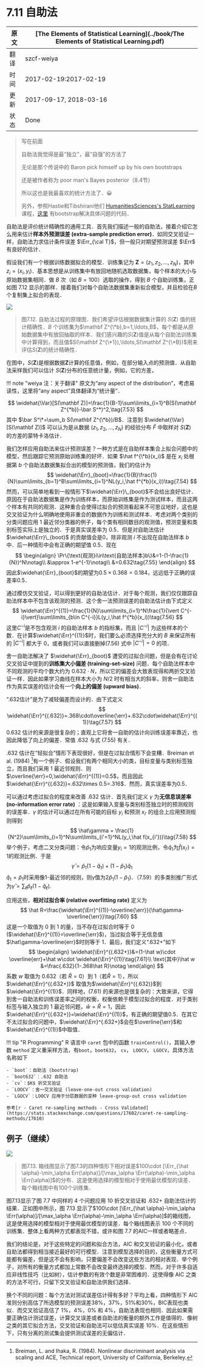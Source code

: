 # 7.11 自助法

| 原文   | [The Elements of Statistical Learning](../book/The Elements of Statistical Learning.pdf) |
| ---- | ---------------------------------------- |
| 翻译   | szcf-weiya                               |
| 时间   | 2017-02-19:2017-02-19                    |
| 更新   | 2017-09-17, 2018-03-16|
|状态| Done|

> 写在前面
>
> 自助法我觉得是最“独立”，最“自强”的方法了
>
> 无论是那个传说中的 Baron pick himself up by his own bootstraps
>
> 还是被作者称为 poor man's Bayes posterior（8.4节）
>
> 所以这也是我最喜欢的统计方法了．:grinning:
>
> 另外，参照Hastie和Tibshirani他们 [HumanitiesSciences's StatLearning](https://lagunita.stanford.edu/courses/HumanitiesSciences/StatLearning/Winter2016/info)课程，[这里](https://github.com/szcf-weiya/ESL-CN/tree/master/code/Resampling) 有bootstrap解决具体问题的代码．

自助法是评价统计精确性的通用工具．首先我们描述一般的自助法，接着介绍它怎么用来估计**样本外预测误差 (extra-sample prediction error)**．如同交叉验证一样，自助法力求估计条件误差 $\Err_{\cal T}$，但一般只对期望预测误差 $\Err$ 有良好的估计．

假设我们有一个根据训练数据拟合的模型．训练集记为 $\mathbf Z=(z_1,z_2,\ldots,z_N)$，其中 $z_i=(x_i,y_i)$．基本思想是从训练集中有放回地随机选取数据集，每个样本的大小与原始数据集相同．做 $B$ 次（如 $B=100$）选取的操作，得到 $B$ 个自助训练集，正如图 7.12 显示的那样．接着我们对每个自助法数据集重新拟合模型，并且检验在$B$个复制集上拟合的表现．

![](../img/07/fig7.12.png)

> 图7.12. 自助法过程的原理图．我们希望评估根据数据集计算的 $S(\mathbf Z)$ 值的统计精确性．$B$ 个训练集为$\mathbf Z^{\*b},b=1,\ldots,B$，每个都是从原始数据集中有放回抽取的样本．我们感兴趣的$S(\mathbf Z)$值是从每个自助法训练集中计算得到，而且值$S(\mathbf Z^{\*1}),\ldots,S(\mathbf Z^{\*B})$用来评估$S(\mathbf Z)$的统计精确性．

在图中，$S(\mathbf Z)$是根据数据$\mathbf Z$计算的任意值，例如，在部分输入点的预测值．从自助法采样我们可以估计 $S(\mathbf Z)$分布的任意统计量，例如，它的方差，

!!! note "weiya 注：关于翻译"
    原文为“any aspect of the distribution”，考虑易读性，这里将“any aspect”具体翻译为“统计量”．

$$
\widehat{\Var}[S(\mathbf Z)]=\frac{1}{B-1}\sum\limits_{i=1}^B(S(\mathbf Z^{*b})-\bar S^*)^2,\tag{7.53}
$$
其中 $\bar S^\*=\sum_b S(\mathbf Z^{\*b})/B$．注意到 $\widehat{\Var}[S(\mathbf Z)]$ 可以认为是从数据 $(z_1,z_2,\ldots,z_N)$ 的经验分布 $\hat F$ 中取样对 $S(\mathbf Z)$ 的方差的蒙特卡洛估计．

我们怎样应用自助法来估计预测误差？一种方式是在自助样本集合上拟合问题中的模型，然后跟踪它预测原始训练集的好坏．如果 $\hat f^{\*b}(x_i)$ 是在 $x_i$ 处根据第 $b$ 个自助法数据集拟合出的模型的预测值，我们的估计为
$$
\widehat{\Err}_{boot}=\frac{1}{B}\frac{1}{N}\sum\limits_{b=1}^B\sum\limits_{i=1}^NL(y_i,\hat f^{*b}(x_i))\tag{7.54}
$$
然而，可以简单地看到一般情形下$\widehat{\Err}\_{boot}$不会给出良好估计．原因在于自助法数据集是作为训练样本，而原始训练集是作为测试样本，而且这两个样本有共同的观测．这种重合会使得过拟合的预测看起来不可思议地好，这也是交叉验证为什么明确地使用非重合的数据作为训练和测试样本．考虑对两个类别的分类问题应用 1 最近邻分类器的例子，每个类有相同数目的观测值，预测变量和类别标签实际上是独立的．于是真实误差率为 0.5．但是对自助法估计 $\widehat{\Err}\_{boot}$ 的贡献值会是0，除非观测 $i$ 不出现在自助法样本 $b$ 中．后一种情形中会有正确的期望值 0.5．现在
$$
\begin{align}
\Pr\{\text{观测}i\in\text{自助法样本}b\}&=1-(1-\frac{1}{N})^N\notag\\
&\approx 1-e^{-1}\notag\\
&=0.632\tag{7.55}
\end{align}
$$
因此$\widehat{\Err}_{boot}$的期望为$0.5\times 0.368=0.184$，远远低于正确的误差率0.5．

通过模仿交叉验证，可以得到更好的自助法估计．对于每个观测，我们仅仅跟踪自助法样本中不包含该观测的预测．这个舍一法预测误差的自助法估计由下式定义
$$
\widehat{\Err}^{(1)}=\frac{1}{N}\sum\limits_{i=1}^N\frac{1}{\vert C^{-i}\vert}\sum\limits_{b\in C^{-i}}L(y_i,\hat f^{*b}(x_i))\tag{7.56}
$$
这里$C^{-i}$是不包含观测 $i$ 的自助法样本 $b$ 的指标集，而且 $\vert C^{-i}\vert$ 为这些样本的个数．在计算$\widehat{\Err}^{(1)}$时，我们要么必须选择充分大的 $B$ 来保证所有的 $\vert C^{-i}\vert$ 都大于 0，或者我们可以直接删掉(7.56) 式中 $\vert C^{-i}\vert=0$ 的项．

舍一自助法解决了 $\widehat{\Err}_{boot}$ 遭受的过拟合问题，但是会有在讨论交叉验证中提到的**训练集大小偏差 (training-set-size)** 问题．每个自助法样本中不同观测的平均个数大约为 $0.632\cdot N$，所以它的偏差会大致表现得和两折交叉验证一样．因此如果学习曲线在样本大小为 $N/2$ 时有相当大的斜率，则舍一自助法作为真实误差的估计会有一个**向上的偏差 (upward bias)**．

“.632估计”是为了减轻偏差而设计的．由下式定义
$$
\widehat{\Err}^{(.632)}=.368\cdot\overline{\err}+.632\cdot\widehat{\Err}^{(1)}\tag{7.57}
$$
0.632 估计的来源是很复杂的；直观上它将舍一自助的估计向训练误差率靠近，也因此降低了向上的偏差．常值 .632 与式 (7.55) 有关．

.632 估计在“轻拟合”情形下表现很好，但是在过拟合情形下会变糟．Breiman et al. (1984) [^1]有一个例子．假设我们有两个相同大小的类，目标变量与类别标签独立，而且我们采用 1 最近邻规则．则 $\overline{\err}=0,\widehat{\Err}^{(1)}=0.5$，而且因此 $\widehat{\Err}^{(.632)}=.632\times 0.5=.316$．然而，真实误差率为0.5．

可以通过考虑过拟合的程度来改善 .632 估计．首先我们定义 $\gamma$ 为**无信息误差率 (no-information error rate)** ：这是如果输入变量与类别标签独立时的预测规则的误差率．$\gamma$ 的估计可以通过在所有可能的目标 $y_i$ 和预测 $x_{i'}$ 的组合上应用预测规则得到
$$
\hat\gamma = \frac{1}{N^2}\sum\limits_{i=1}^N\sum\limits_{i'=1}^NL(y_i,\hat f(x_{i'}))\tag{7.58}
$$
举个例子，考虑二叉分类问题：令$\hat p_1$为响应变量$y_i=1$的观测比例，令$\hat q_1$为$\hat f(x_{i'})=1$的观测比例．于是
$$
\hat\gamma = \hat p_1(1-\hat q_1)+(1-\hat p_1)\hat q_1\tag{7.59}
$$
$\hat q_1=\hat p_1$时采用像1-最近邻的规则，则$\hat \gamma$值为$2\hat p_1(1-\hat p_1)$．（7.59）的多类别推广形式为$\hat \gamma=\sum_\ell \hat p_\ell(1-\hat q_\ell)$.

应用这些，**相对过拟合率 (relative overfitting rate)** 定义为
$$
\hat R=\frac{\widehat{\Err}^{(1)}-\overline{\err}}{\hat\gamma-\overline{\err}}\tag{7.60}
$$
这是一个取值为 0 到 1 的量，当不存在过拟合时等于 0 ($\widehat{\Err}^{(1)}=\overline{\err}$)，当过拟合等于无信息值$\hat\gamma-\overline{err}$时则等于 1．最后，我们定义“.632+”如下
$$
\begin{align}
\widehat{\Err}^{(.632+)}&=(1-\hat w)\cdot \overline{err}+\hat w\cdot \widehat{\Err}^{(1)}\tag{7.61}\\
\text{其中}\hat w &=\frac{.632}{1-.368\hat R}\notag
\end{align}
$$
系数 $w$ 取值为 0.632（若 $\hat R=0$）到 1（若$\hat R=1$），所以 $\widehat{\Err}^{(.632+)}$ 取值为$\widehat{\Err}^{(.632)}$到$\widehat{\Err}^{(1)}$．同样地，(7.61) 的来源也是很复杂的：大致来讲，它得到舍一自助法和训练误差率之间的权衡，权衡依赖于模型过拟合的程度．对于类别标签与输入独立的 1 最近邻问题，$\hat w=\hat R=1$，因此$\widehat{\Err}^{(.632+)}=\widehat{\Err}^{(1)}$，有正确的期望值0.5．在其它不太过拟合的问题中，$\widehat{\Err}^{.632+}$会在$\overline{\err}$和$\widehat{\Err}^{(1)}$中取值．

!!! tip "R Programming"
    R 语言中 `caret` 包中的函数 `trainControl()`，其输入参数 `method` 定义重采样方法，有`boot`，`boot632`， `cv`， `LOOCV`， `LGOCV`，具体方法名称如下

    - `boot`：自助法 (bootstrap)
    - `boot632`：.632 自助法
    - `cv`：$K$ 折交叉验证
    - `LOOCV`：舍一交叉验证 (leave-one-out cross validation)
    - `LGOCV`：LOOCV 应用于分层数据的变种 leave-group-out cross validation

    参考[r - Caret re-sampling methods - Cross Validated](https://stats.stackexchange.com/questions/17602/caret-re-sampling-methods/17610)

## 例子（继续）

![](../img/07/fig7.13.png)

> 图7.13. 箱线图显示了图7.3的四种情形下相对误差$100\cdot [\Err_{\hat \alpha}-\min_\alpha Err(\alpha)]/[\max_\alpha \Err(\alpha)-\min_\alpha \Err(\alpha)]$的分布．这是使用选择的模型相对于使用最优模型的误差．每个箱线图中有100个训练集．

图7.13显示了图 7.7 中同样的 4 个问题应用 10 折交叉验证和 .632+ 自助法估计的结果．正如图中所示，图 7.13 显示了$100\cdot [\Err_{\hat \alpha}-\min_\alpha \Err(\alpha)]/[\max_\alpha \Err(\alpha)-\min_\alpha \Err(\alpha)]$的箱线图，这是使用选择的模型相对于使用最优模型的误差．每个箱线图表示 100 个不同的训练集．整体上看两种方式都表现不错，或许和图 7.7 的AIC一样或者略差点．

我们的结论是，对于这些特定的问题和拟合方法，AIC 和交叉验证的最小化，或者自助法都得到相当接近最好的可行模型．注意到模型选择的目的，这些衡量方式可能都有偏差，但是这不会有影响，只要偏差不会改变这些方法的相对表现．举个例子，对所有的衡量方式都加上常数不会改变最终选择的模型．然而，对于许多自适应非线性技巧（比如树），估计参数的有效个数是非常困难的．这使得像 AIC 之类的方法不可行，只留下交叉验证和自助法供我们选择．

换个不同的问题：每个方法对测试误差估计得有多好？平均上看，四种情形下 AIC 准则分别高估了所选模型的预测误差38%，37%，51%和30%，BIC表现也类似．而交叉验证高估了 1%，4%，0% 和 4%，自助法表现也相同．因此如果需要正确估计测试误差，计算交叉误差或者自助法的衡量的额外工作是值得的．像树之类的其它拟合方法，交叉验证和自助法可以低估真实误差 10%．在这些情形下，只有分离的测试集会提供测试误差的无偏估计．

[^1]: Breiman, L. and Ihaka, R. (1984). Nonlinear discriminant analysis via scaling and ACE, Technical report, University of California, Berkeley.